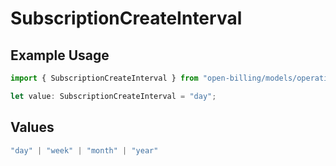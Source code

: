 # SubscriptionCreateInterval

## Example Usage

```typescript
import { SubscriptionCreateInterval } from "open-billing/models/operations";

let value: SubscriptionCreateInterval = "day";
```

## Values

```typescript
"day" | "week" | "month" | "year"
```